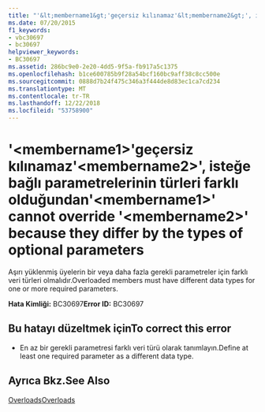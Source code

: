 ```yaml
---
title: "'&lt;membername1&gt;'geçersiz kılınamaz'&lt;membername2&gt;', isteğe bağlı parametrelerinin türleri farklı olduğundan"
ms.date: 07/20/2015
f1_keywords:
- vbc30697
- bc30697
helpviewer_keywords:
- BC30697
ms.assetid: 286bc9e0-2e20-4dd5-9f5a-fb917a5c1375
ms.openlocfilehash: b1ce600785b9f28a54bcf160bc9aff38c8cc500e
ms.sourcegitcommit: 0888d7b24f475c346a3f444de8d83ec1ca7cd234
ms.translationtype: MT
ms.contentlocale: tr-TR
ms.lasthandoff: 12/22/2018
ms.locfileid: "53758900"
---
```

# <a name="ltmembername1gt-cannot-override-ltmembername2gt-because-they-differ-by-the-types-of-optional-parameters"></a><span data-ttu-id="37204-102">'&lt;membername1&gt;'geçersiz kılınamaz'&lt;membername2&gt;', isteğe bağlı parametrelerinin türleri farklı olduğundan</span><span class="sxs-lookup"><span data-stu-id="37204-102">'&lt;membername1&gt;' cannot override '&lt;membername2&gt;' because they differ by the types of optional parameters</span></span>
<span data-ttu-id="37204-103">Aşırı yüklenmiş üyelerin bir veya daha fazla gerekli parametreler için farklı veri türleri olmalıdır.</span><span class="sxs-lookup"><span data-stu-id="37204-103">Overloaded members must have different data types for one or more required parameters.</span></span>  
  
 <span data-ttu-id="37204-104">**Hata Kimliği:** BC30697</span><span class="sxs-lookup"><span data-stu-id="37204-104">**Error ID:** BC30697</span></span>  
  
## <a name="to-correct-this-error"></a><span data-ttu-id="37204-105">Bu hatayı düzeltmek için</span><span class="sxs-lookup"><span data-stu-id="37204-105">To correct this error</span></span>  
  
-   <span data-ttu-id="37204-106">En az bir gerekli parametresi farklı veri türü olarak tanımlayın.</span><span class="sxs-lookup"><span data-stu-id="37204-106">Define at least one required parameter as a different data type.</span></span>  
  
## <a name="see-also"></a><span data-ttu-id="37204-107">Ayrıca Bkz.</span><span class="sxs-lookup"><span data-stu-id="37204-107">See Also</span></span>  
 [<span data-ttu-id="37204-108">Overloads</span><span class="sxs-lookup"><span data-stu-id="37204-108">Overloads</span></span>](../../visual-basic/language-reference/modifiers/overloads.md)
